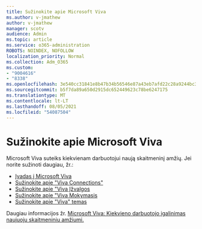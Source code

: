 ```yaml
---
title: Sužinokite apie Microsoft Viva
ms.author: v-jmathew
author: v-jmathew
manager: scotv
audience: Admin
ms.topic: article
ms.service: o365-administration
ROBOTS: NOINDEX, NOFOLLOW
localization_priority: Normal
ms.collection: Adm_O365
ms.custom:
- "9004616"
- "8338"
ms.openlocfilehash: 3e540cc31841e8b47b34b56546e87a43eb7afd22c28a9244bc3016e9937b087c
ms.sourcegitcommit: b5f7da89a650d2915dc652449623c78be6247175
ms.translationtype: MT
ms.contentlocale: lt-LT
ms.lasthandoff: 08/05/2021
ms.locfileid: "54087504"
---
```

# <a name="learn-about-microsoft-viva"></a>Sužinokite apie Microsoft Viva

Microsoft Viva suteiks kiekvienam darbuotojui naują skaitmeninį amžių. Jei norite sužinoti daugiau, žr.:

- [Įvadas į Microsoft Viva](https://www.microsoft.com/microsoft-viva/overview)
- [Sužinokite apie "Viva Connections"](https://aka.ms/VivaConnectionsBlog/)
- [Sužinokite apie "Viva Įžvalgos](https://aka.ms/VivaInsightsBlog)
- [Sužinokite apie "Viva Mokymasis](https://aka.ms/VivaLearningBlog)
- [Sužinokite apie "Viva" temas](https://aka.ms/viva/topics/blog)

Daugiau informacijos žr. [Microsoft Viva: Kiekvieno darbuotojo įgalinimas naujuoju skaitmeniniu amžiumi.](https://www.microsoft.com/microsoft-365/blog/2021/02/04/microsoft-viva-empowering-every-employee-for-the-new-digital-age/)

